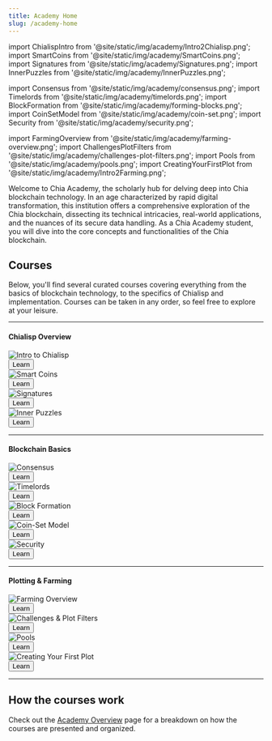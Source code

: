 ```yaml
---
title: Academy Home
slug: /academy-home
---
```


import ChialispIntro from '@site/static/img/academy/Intro2Chialisp.png';
import SmartCoins from '@site/static/img/academy/SmartCoins.png';
import Signatures from '@site/static/img/academy/Signatures.png';
import InnerPuzzles from '@site/static/img/academy/InnerPuzzles.png';

import Consensus from '@site/static/img/academy/consensus.png';
import Timelords from '@site/static/img/academy/timelords.png';
import BlockFormation from '@site/static/img/academy/forming-blocks.png';
import CoinSetModel from '@site/static/img/academy/coin-set.png';
import Security from '@site/static/img/academy/security.png';

import FarmingOverview from '@site/static/img/academy/farming-overview.png';
import ChallengesPlotFilters from '@site/static/img/academy/challenges-plot-filters.png';
import Pools from '@site/static/img/academy/pools.png';
import CreatingYourFirstPlot from '@site/static/img/academy/Intro2Farming.png';

Welcome to Chia Academy, the scholarly hub for delving deep into Chia blockchain technology. In an age characterized by rapid digital transformation, this institution offers a comprehensive exploration of the Chia blockchain, dissecting its technical intricacies, real-world applications, and the nuances of its secure data handling. As a Chia Academy student, you will dive into the core concepts and functionalities of the Chia blockchain.

## Courses

Below, you'll find several curated courses covering everything from the basics of blockchain technology, to the specifics of Chialisp and implementation. Courses can be taken in any order, so feel free to explore at your leisure.

---

#### Chialisp Overview

<section class="carousel">
  <c-ol class="carousel-inner">
    <c-li class="carousel-item">
    <div class="card-demo">
      <div class="card">
        <div class="card__image">
          <img src={ChialispIntro} alt='Intro to Chialisp' />
        </div>
        <div class="card__footer">
          <a href='https://docs.chia.net/chialisp-intro'>
          <button class="button button--primary button--block">Learn</button>
          </a>
        </div>
      </div>
      </div>
    </c-li>
    <c-li class="carousel-item">
    <div class="card-demo">
      <div class="card">
        <div class="card__image">
          <img src={SmartCoins} alt='Smart Coins' />
        </div>
        <div class="card__footer">
          <a href='https://docs.chia.net/chialisp-smart-coin'>
          <button class="button button--primary button--block">Learn</button>
          </a>
        </div>
      </div>
      </div>
    </c-li>
    <c-li class="carousel-item">
    <div class="card-demo">
      <div class="card">
        <div class="card__image">
          <img src={Signatures} alt='Signatures' />
        </div>
        <div class="card__footer">
          <a href='https://docs.chia.net/chialisp-signatures'>
          <button class="button button--primary button--block">Learn</button>
          </a>
        </div>
      </div>
      </div>
    </c-li>
    <c-li class="carousel-item">
        <div class="card-demo">
            <div class="card">
                <div class="card__image">
                <img src={InnerPuzzles} alt='Inner Puzzles' />
                </div>
                <div class="card__footer">
                <a href='https://docs.chia.net/chialisp-inner-puzzle'>
                <button class="button button--primary button--block">Learn</button>
                </a>
                </div>
            </div>
      </div>
    </c-li>
  </c-ol>
</section>

---

#### Blockchain Basics

<section class="carousel">
  <c-ol class="carousel-inner">
    <c-li class="carousel-item">
    <div class="card-demo">
      <div class="card">
        <div class="card__image">
          <img src={Consensus} alt='Consensus'/>
        </div>
        <div class="card__footer">
          <a href='https://docs.chia.net/consensus-basics'>
          <button class="button button--primary button--block">Learn</button>
          </a>
        </div>
      </div>
    </div>
    </c-li>
    <c-li class="carousel-item">
    <div class="card-demo">
      <div class="card">
        <div class="card__image">
          <img src={Timelords} alt='Timelords' />
        </div>
        <div class="card__footer">
          <a href='https://docs.chia.net/timelord-basics'>
          <button class="button button--primary button--block">Learn</button>
          </a>
        </div>
      </div>
    </div>
    </c-li>
    <c-li class="carousel-item">
    <div class="card-demo">
      <div class="card">
        <div class="card__image">
          <img src={BlockFormation} alt='Block Formation' />
        </div>
        <div class="card__footer">
          <a href='https://docs.chia.net/block-formation-basics'>
          <button class="button button--primary button--block">Learn</button>
          </a>
        </div>
      </div>
    </div>
    </c-li>
    <c-li class="carousel-item">
    <div class="card-demo">
      <div class="card">
        <div class="card__image">
          <img src={CoinSetModel} alt='Coin-Set Model' />
        </div>
        <div class="card__footer">
          <a href='https://docs.chia.net/coinset-basics'>
          <button class="button button--primary button--block">Learn</button>
          </a>
        </div>
      </div>
    </div>
    </c-li>
    <c-li class="carousel-item">
    <div class="card-demo">
      <div class="card">
        <div class="card__image">
          <img src={Security} alt='Security' />
        </div>
        <div class="card__footer">
          <a href='https://docs.chia.net/security-basics'>
          <button class="button button--primary button--block">Learn</button>
          </a>
        </div>
      </div>
    </div>
  </c-li>
</c-ol>
</section>

---

#### Plotting & Farming

<section class="carousel">
  <c-ol class="carousel-inner">
    <c-li class="carousel-item">
      <div class="card-demo">
        <div class="card">
          <div class="card__image">
            <img src={FarmingOverview} alt='Farming Overview' />
          </div>
        <div class="card__footer">
          <a href='https://docs.chia.net/farming-overview'>
          <button class="button button--primary button--block">Learn</button>
          </a>
        </div>
      </div>
    </div>
    </c-li>
    <c-li class="carousel-item">
    <div class="card-demo">
      <div class="card">
        <div class="card__image">
          <img src={ChallengesPlotFilters} alt='Challenges & Plot Filters' />
        </div>
        <div class="card__footer">
          <a href='https://docs.chia.net/challenges-plot-filters'>
          <button class="button button--primary button--block">Learn</button>
          </a>
        </div>
      </div>
    </div>
    </c-li>
    <c-li class="carousel-item">
    <div class="card-demo">
      <div class="card">
        <div class="card__image">
          <img src={Pools} alt='Pools' />
        </div>
        <div class="card__footer">
          <a href='https://docs.chia.net/pools'>
          <button class="button button--primary button--block">Learn</button>
          </a>
        </div>
      </div>
    </div>
    </c-li>
    <c-li class="carousel-item">
    <div class="card-demo">
      <div class="card">
        <div class="card__image">
          <img src={CreatingYourFirstPlot} alt='Creating Your First Plot' />
        </div>
        <div class="card__footer">
          <a href='https://docs.chia.net/first-plot'>
          <button class="button button--primary button--block">Learn</button>
          </a>
        </div>
      </div>
    </div>
    </c-li>
  </c-ol>
</section>

---

## How the courses work

Check out the [Academy Overview](https://docs.chia.net/academy-overview) page for a breakdown on how the courses are presented and organized.
